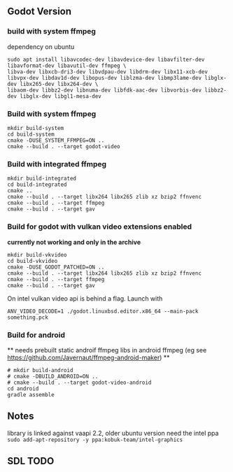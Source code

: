 ## Godot Version

### build with system ffmpeg

dependency on ubuntu

```
sudo apt install libavcodec-dev libavdevice-dev libavfilter-dev libavformat-dev libavutil-dev ffmpeg \
libva-dev libxcb-dri3-dev libvdpau-dev libdrm-dev libx11-xcb-dev libvpx-dev libdav1d-dev libopus-dev liblzma-dev libmp3lame-dev libglx-dev libx265-dev libx264-dev \
libaom-dev libbz2-dev libnuma-dev libfdk-aac-dev libvorbis-dev libbz2-dev libglx-dev libgl1-mesa-dev
```

### Build with system ffmpeg

```
mkdir build-system
cd build-system
cmake -DUSE_SYSTEM_FFMPEG=ON ..
cmake --build . --target godot-video
```

### Build with integrated ffmpeg

```
mkdir build-integrated
cd build-integrated
cmake ..
cmake --build . --target libx264 libx265 zlib xz bzip2 ffnvenc
cmake --build . --target ffmpeg
cmake --build . --target gav
```

### Build for godot with vulkan video extensions enabled
**currently not working and only in the archive**
```
mkdir build-vkvideo
cd build-vkvideo
cmake -DUSE_GODOT_PATCHED=ON ..
cmake --build . --target libx264 libx265 zlib xz bzip2 ffnvenc
cmake --build . --target ffmpeg
cmake --build . --target gav
```

On intel vulkan video api is behind a flag. Launch with

```
ANV_VIDEO_DECODE=1 ./godot.linuxbsd.editor.x86_64 --main-pack something.pck
```

### Build for android
** needs prebuilt static androif ffmpeg libs in android ffmpeg (eg see https://github.com/Javernaut/ffmpeg-android-maker) **
```
# mkdir build-android
# cmake -DBUILD_ANDROID=ON ..
# cmake --build . --target godot-video-android
cd android
gradle assemble
```

## Notes

library is linked against vaapi 2.2, older ubuntu version need the intel ppa
```sudo add-apt-repository -y ppa:kobuk-team/intel-graphics```


## SDL TODO

